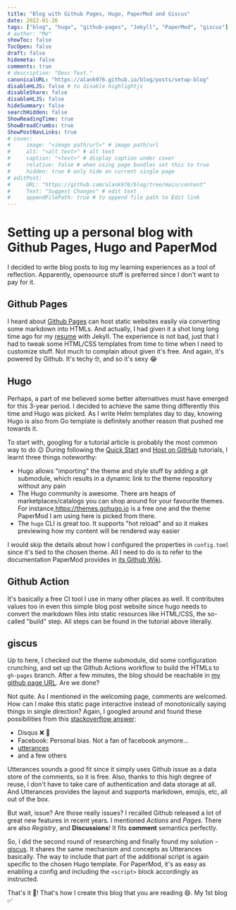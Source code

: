 ```yaml
---
title: "Blog with Github Pages, Hugo, PaperMod and Giscus"
date: 2022-01-26
tags: ["blog", "hugo", "github-pages", "Jekyll", "PaperMod", "giscus"]
# author: "Me"
showToc: false
TocOpen: false
draft: false
hidemeta: false
comments: true
# description: "Desc Text."
canonicalURL: "https://alank976.github.io/blog/posts/setup-blog"
disableHLJS: false # to disable highlightjs
disableShare: false
disableHLJS: false
hideSummary: false
searchHidden: false
ShowReadingTime: true
ShowBreadCrumbs: true
ShowPostNavLinks: true
# cover:
#     image: "<image path/url>" # image path/url
#     alt: "<alt text>" # alt text
#     caption: "<text>" # display caption under cover
#     relative: false # when using page bundles set this to true
#     hidden: true # only hide on current single page
# editPost:
#     URL: "https://github.com/alank976/blog/tree/main/content"
#     Text: "Suggest Changes" # edit text
#     appendFilePath: true # to append file path to Edit link
---
```


# Setting up a personal blog with Github Pages, Hugo and PaperMod

I decided to write blog posts to log my learning experiences as a tool of reflection. Apparently, opensource stuff is preferred since I don't want to pay for it.

## Github Pages

I heard about [Github Pages](https://pages.github.com/) can host static websites easily via converting some markdown into HTMLs. And actually, I had given it a shot long long time ago for my [resume](https://alank976.github.io/markdown-resume) with Jekyll. The experience is not bad, just that I had to tweak some HTML/CSS templates from time to time when I need to customize stuff. Not much to complain about given it's free. And again, it's powered by Github. It's techy :nerd_face:, and so it's sexy :joy:

## Hugo

Perhaps, a part of me believed some better alternatives must have emerged for this 3-year period. I decided to achieve the same thing differently this time and Hugo was picked. As I write Helm templates day to day, knowing Hugo is also from Go template is definitely another reason that pushed me towards it.

To start with, googling for a tutorial article is probably the most common way to do :wink: During following the [Quick Start](https://gohugo.io/getting-started/quick-start/) and [Host on GitHub](https://gohugo.io/hosting-and-deployment/hosting-on-github/) tutorials, I learnt three things noteworthy:

- Hugo allows "importing" the theme and style stuff by adding a git submodule, which results in a dynamic link to the theme repository without any pain
- The Hugo community is awesome. There are heaps of marketplaces/catalogs you can shop around for your favourite themes. For instance,<https://themes.gohugo.io> is a free one and the theme PaperMod I am using here is picked from there.
- The `hugo` CLI is great too. It supports "hot reload" and so it makes previewing how my content will be rendered way easier

I would skip the details about how I configured the properties in `config.toml` since it's tied to the chosen theme. All I need to do is to refer to the documentation PaperMod provides in [its Github Wiki](https://github.com/adityatelange/hugo-PaperMod/wiki). 

## Github Action

It's basically a free CI tool I use in many other places as well. It contributes values too in even this simple blog post website since hugo needs to convert the markdown files into static resources like HTML/CSS, the so-called "build" step. All steps can be found in the tutorial above literally.

## giscus

Up to here, I checked out the theme submodule, did some configuration crunching, and set up the Github Actions workflow to build the HTMLs to `gh-pages` branch. After a few minutes, the blog should be reachable in [my github page URL](https://alank976.github.io/blog). Are we done?

Not quite. As I mentioned in the welcoming page, comments are welcomed. How can I make this static page interactive instead of monotonically saying things in single direction? Again, I googled around and found these possibilities from this [stackoverflow answer](https://stackoverflow.com/a/61740829):

- Disqus :x: :money_with_wings:
- Facebook: Personal bias. Not a fan of facebook anymore...
- [utterances](https://utteranc.es/)
- and a few others

Utterances sounds a good fit since it simply uses Github issue as a data store of the comments, so it is free. Also, thanks to this high degree of reuse, I don't have to take care of authentication and data storage at all. And Utterances provides the layout and supports markdown, emojis, etc, all out of the box. 

But wait, issue? Are those really issues? I recalled Github released a lot of great new features in recent years. I mentioned *Actions* and *Pages*. There are also *Registry*, and **Discussions**! It fits **comment** semantics perfectly. 

So, I did the second round of researching and finally found my solution - [giscus](https://giscus.app/). It shares the same mechanism and concepts as Utterances basically. The way to include that part of the additional script is again specific to the chosen Hugo template. For PaperMod, it's as easy as enabling a config and including the `<script>` block accordingly as instructed.

That's it :tada:! That's how I create this blog that you are reading 😄. My 1st blog :white_check_mark:
